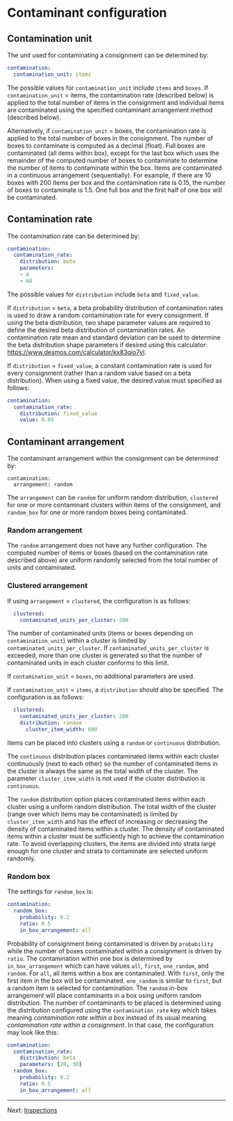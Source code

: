 # Contaminant configuration

## Contamination unit
The unit used for contaminating a consignment can be determined by:

```yaml
contamination:
  contamination_unit: items
```

The possible values for `contamination_unit` include `items` and `boxes`. If
`contamination_unit` = items, the contamination rate (described below) is applied to
the total number of items in the consignment and individual items are contaminated
using the specified contaminant arrangement method (described below). 

Alternatively, if `contamination_unit` = boxes, the contamination rate is
applied to the total number of boxes in the consignment. The number of boxes to
contaminate is computed as a decimal (float). Full boxes are contaminated (all
items within box), except for the last box which uses the remainder of the
computed number of boxes to contaminate to determine the number of items to
contaminate within the box. Items are contaminated in a continuous arrangement
(sequentially). For example, if there are 10 boxes with 200 items per box and
the contamination rate is 0.15, the number of boxes to contaminate is 1.5. One
full box and the first half of one box will be contaminated.

## Contamination rate

The contamination rate can be determined by:

```yaml
contamination:
  contamination_rate:
    distribution: beta
    parameters:
    - 4
    - 60
```

The possible values for `distribution` include `beta` and `fixed_value`.

If `distribution` = `beta`, a beta probability distribution of contamination rates
is used to draw a random contamination rate for every consignment. If using the beta
distribution, two shape parameter values are required to define the desired beta
distribution of contamination rates. An contamination rate mean and standard
deviation can be used to determine the beta distribution shape parameters if
desired using this calculator: https://www.desmos.com/calculator/kx83qio7yl.

If `distribution` = `fixed_value`, a constant contamination rate is used for every
consignment (rather than a random value based on a beta distribution). When using a
fixed value, the desired value must specified as follows:

```yaml
contamination:
  contamination_rate:
    distribution: fixed_value
    value: 0.05
```

## Contaminant arrangement

The contaminant arrangement within the consignment can be determined by:

```
contamination:
  arrangement: random
```

The `arrangement` can be `random` for uniform random distribution, `clustered`
for one or more contaminant clusters within items of the consignment, and `random_box` for
one or more random boxes being contaminated.

### Random arrangement

The `random` arrangement does not have any further configuration. The computed
number of items or boxes (based on the contamination rate described above) are
uniform randomly selected from the total number of units and contaminated.

### Clustered arrangement

If using `arrangement` = `clustered`, the configuration is as follows:

```yaml
  clustered:
    contaminated_units_per_cluster: 200
```

The number of contaminated units (items or boxes depending on
`contamination_unit`) within a cluster is limited by
`contaminated_units_per_cluster`. If `contaminated_units_per_cluster` is
exceeded, more than one cluster is generated so that the number of contaminated
units in each cluster conforms to this limit.

If `contamination_unit` = `boxes`, no additional parameters are used.

If `contamination_unit` = `items`, a `distribution` should also be specified.
The configuration is as follows:

```yaml
  clustered:
    contaminated_units_per_cluster: 200
    distribution: random
      cluster_item_width: 600
```

Items can be placed into clusters using a `random` or `continuous` distribution.

The `continuous` distribution places contaminated items within each cluster
continuously (next to each other) so the number of contaminated items in the
cluster is always the same as the total width of the cluster. The parameter
`cluster_item_width` is not used if the cluster distribution is `continuous`.

The `random` distribution option places contaminated items within each cluster
using a uniform random distribution. The total width of the cluster (range over
which items may be contaminated) is limited by `cluster_item_width` and has the
effect of increasing or decreasing the density of contaminated items within a
cluster. The density of contaminated items within a cluster must be sufficiently
high to achieve the contamination rate. To avoid overlapping clusters, the items
are divided into strata large enough for one cluster and strata to contaminate
are selected uniform randomly.

### Random box

The settings for `random_box` is:

```yaml
contamination:
  random_box:
    probability: 0.2
    ratio: 0.5
    in_box_arrangement: all
```

Probability of consignment being contaminated is driven by `probability` while the
number of boxes contaminated within a consignment is driven by `ratio`. The contamination
within one box is determined by `in_box_arrangement` which can have values
`all`, `first`, `one_random`, and `random`. For `all`, all items within a box
are contaminated. With `first`, only the first item in the box will be contaminated.
`one_random` is similar to `first`, but a random item is selected for contamination. The
`random` in-box arrangement will place contaminants in a box using uniform random
distribution. The number of contaminants to be placed is determined using the
distribution configured using the `contamination_rate` key which takes meaning
*contamination rate within a box* instead of its usual meaning *contamination rate
within a consignment*. In that case, the configuration may look like this:

```yaml
contamination:
  contamination_rate:
    distribution: beta
    parameters: [20, 30]
  random_box:
    probability: 0.2
    ratio: 0.5
    in_box_arrangement: all
```

---

Next: [Inspections](inspections.md)
